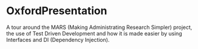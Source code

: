 # OxfordPresentation
A tour around the MARS (Making Administrating Research Simpler) project, the use of Test Driven Development and how it is made easier by using Interfaces and DI (Dependency Injection).
